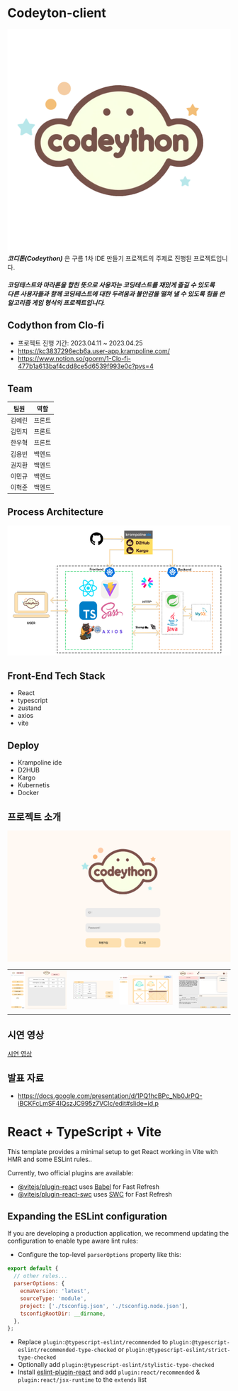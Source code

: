 # Codeyton-client

![대표사진](/public/Imgs/CodeythonLogo_star.png)
**_코디톤(Codeython)_** 은 구름 1차 IDE 만들기 프로젝트의 주제로 진행된 프로젝트입니다.<br/>

##### 코딩테스트와 마라톤을 합친 뜻으로 사용자는 코딩테스트를 재밌게 즐길 수 있도록<br/>다른 사용자들과 함께 코딩테스트에 대한 두려움과 불안감을 떨쳐 낼 수 있도록 힘을 쓴 알고리즘 게임 형식의 프로젝트입니다.

## Codython from Clo-fi

- 프로젝트 진행 기간: 2023.04.11 ~ 2023.04.25
- https://kc3837296ecb6a.user-app.krampoline.com/
- https://www.notion.so/goorm/1-Clo-fi-477b1a613baf4cdd8ce5d6539f993e0c?pvs=4

## Team

|  팀원  |  역할  |
| :----: | :----: |
| 김예린 | 프론트 |
| 김민지 | 프론트 |
| 한우혁 | 프론트 |
| 김용빈 | 백엔드 |
| 권지환 | 백엔드 |
| 이민규 | 백엔드 |
| 이혁준 | 백엔드 |

## Process Architecture

![사진5](/public/readmeImgs/img5.png)

## Front-End Tech Stack

- React
- typescript
- zustand
- axios
- vite

## Deploy

- Krampoline ide
- D2HUB
- Kargo
- Kubernetis
- Docker

## 프로젝트 소개

![사진1](/public/readmeImgs/img0.png)

|                                       |                                       |                                       |                                       |
| :-----------------------------------: | :-----------------------------------: | :-----------------------------------: | :-----------------------------------: |
| ![사진1](/public/readmeImgs/img1.png) | ![사진2](/public/readmeImgs/img2.png) | ![사진3](/public/readmeImgs/img3.png) | ![사진4](/public/readmeImgs/img4.png) |
|                                       |                                       |                                       |                                       |

## 시연 영상

[시연 영상](https://drive.google.com/file/d/174hStHNZWSNoxH1P3DUSQQMqQ5bnSkfq/view?usp=sharing)

## 발표 자료

- https://docs.google.com/presentation/d/1PQ1hcBPc_Nb0JrPQ-iBCKFcLmSF4IQszJC995z7VClc/edit#slide=id.p

# React + TypeScript + Vite

This template provides a minimal setup to get React working in Vite with HMR and some ESLint rules..

Currently, two official plugins are available:

- [@vitejs/plugin-react](https://github.com/vitejs/vite-plugin-react/blob/main/packages/plugin-react/README.md) uses [Babel](https://babeljs.io/) for Fast Refresh
- [@vitejs/plugin-react-swc](https://github.com/vitejs/vite-plugin-react-swc) uses [SWC](https://swc.rs/) for Fast Refresh

## Expanding the ESLint configuration

If you are developing a production application, we recommend updating the configuration to enable type aware lint rules:

- Configure the top-level `parserOptions` property like this:

```js
export default {
  // other rules...
  parserOptions: {
    ecmaVersion: 'latest',
    sourceType: 'module',
    project: ['./tsconfig.json', './tsconfig.node.json'],
    tsconfigRootDir: __dirname,
  },
};
```

- Replace `plugin:@typescript-eslint/recommended` to `plugin:@typescript-eslint/recommended-type-checked` or `plugin:@typescript-eslint/strict-type-checked`
- Optionally add `plugin:@typescript-eslint/stylistic-type-checked`
- Install [eslint-plugin-react](https://github.com/jsx-eslint/eslint-plugin-react) and add `plugin:react/recommended` & `plugin:react/jsx-runtime` to the `extends` list
